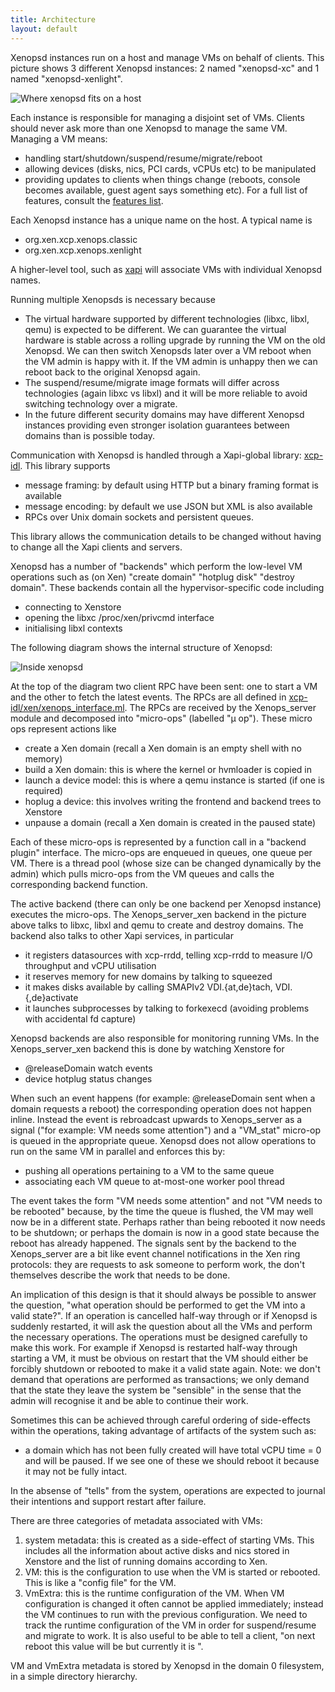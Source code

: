 ```yaml
---
title: Architecture
layout: default
---
```


Xenopsd instances run on a host and manage VMs on behalf of clients. This
picture shows 3 different Xenopsd instances: 2 named "xenopsd-xc" and 1 named
"xenopsd-xenlight".

![Where xenopsd fits on a host](http://djs55.github.io/xenopsd/doc/architecture/host.svg)

Each instance is responsible for managing a disjoint set of VMs. Clients should
never ask more than one Xenopsd to manage the same VM.
Managing a VM means:
- handling start/shutdown/suspend/resume/migrate/reboot
- allowing devices (disks, nics, PCI cards, vCPUs etc) to be manipulated
- providing updates to clients when things change (reboots, console becomes
  available, guest agent says something etc).
For a full list of features, consult the [features list](../features/README.md).

Each Xenopsd instance has a unique name on the host. A typical name is
- org.xen.xcp.xenops.classic
- org.xen.xcp.xenops.xenlight

A higher-level tool, such as [xapi](https://github.com/xapi-project/xen-api)
will associate VMs with individual Xenopsd names.

Running multiple Xenopsds is necessary because
- The virtual hardware supported by different technologies (libxc, libxl, qemu)
  is expected to be different. We can guarantee the virtual hardware is stable
  across a rolling upgrade by running the VM on the old Xenopsd. We can then switch
  Xenopsds later over a VM reboot when the VM admin is happy with it. If the
  VM admin is unhappy then we can reboot back to the original Xenopsd again.
- The suspend/resume/migrate image formats will differ across technologies
  (again libxc vs libxl) and it will be more reliable to avoid switching
  technology over a migrate.
- In the future different security domains may have different Xenopsd instances
  providing even stronger isolation guarantees between domains than is possible
  today.

Communication with Xenopsd is handled through a Xapi-global library:
[xcp-idl](https://github.com/xapi-project/xcp-idl). This library supports
- message framing: by default using HTTP but a binary framing format is
  available
- message encoding: by default we use JSON but XML is also available
- RPCs over Unix domain sockets and persistent queues.

This library allows the communication details to be changed without having to
change all the Xapi clients and servers.

Xenopsd has a number of "backends" which perform the low-level VM operations
such as (on Xen) "create domain" "hotplug disk" "destroy domain". These backends
contain all the hypervisor-specific code including
- connecting to Xenstore
- opening the libxc /proc/xen/privcmd interface
- initialising libxl contexts

The following diagram shows the internal structure of Xenopsd:

![Inside xenopsd](http://djs55.github.io/xenopsd/doc/architecture/xenopsd.svg)

At the top of the diagram two client RPC have been sent: one to start a VM
and the other to fetch the latest events. The RPCs are all defined in
[xcp-idl/xen/xenops_interface.ml](https://github.com/xapi-project/xcp-idl/blob/master/xen/xenops_interface.ml).
The RPCs are received by the Xenops_server module and decomposed into
"micro-ops" (labelled "μ op"). These micro ops represent actions like

- create a Xen domain (recall a Xen domain is an empty shell with no memory)
- build a Xen domain: this is where the kernel or hvmloader is copied in
- launch a device model: this is where a qemu instance is started (if one is
  required)
- hoplug a device: this involves writing the frontend and backend trees to
  Xenstore
- unpause a domain (recall a Xen domain is created in the paused state)

Each of these micro-ops is represented by a function call in a "backend plugin"
interface. The micro-ops are enqueued in queues, one queue per VM. There is a
thread pool (whose size can be changed dynamically by the admin) which pulls
micro-ops from the VM queues and calls the corresponding backend function.

The active backend (there can only be one backend per Xenopsd instance)
executes the micro-ops. The Xenops_server_xen backend in the picture above
talks to libxc, libxl and qemu to create and destroy domains. The backend
also talks to other Xapi services, in particular

- it registers datasources with xcp-rrdd, telling xcp-rrdd to measure I/O
  throughput and vCPU utilisation
- it reserves memory for new domains by talking to squeezed
- it makes disks available by calling SMAPIv2 VDI.{at,de}tach, VDI.{,de}activate
- it launches subprocesses by talking to forkexecd (avoiding problems with
  accidental fd capture)

Xenopsd backends are also responsible for monitoring running VMs. In the
Xenops_server_xen backend this is done by watching Xenstore for

- @releaseDomain watch events
- device hotplug status changes

When such an event happens (for example: @releaseDomain sent when a domain
requests a reboot) the corresponding operation does not happen inline. Instead
the event is rebroadcast upwards to Xenops_server as a signal ("for example:
VM <id> needs some attention") and a "VM_stat" micro-op is queued in the
appropriate queue. Xenopsd does not allow operations to run on the same VM
in parallel and enforces this by:

- pushing all operations pertaining to a VM to the same queue
- associating each VM queue to at-most-one worker pool thread

The event takes the form "VM <id> needs some attention" and not "VM <id> needs
to be rebooted" because, by the time the queue is flushed, the VM may well now
be in a different state. Perhaps rather than being rebooted it now needs to
be shutdown; or perhaps the domain is now in a good state because the reboot
has already happened. The signals sent by the backend to the Xenops_server are
a bit like event channel notifications in the Xen ring protocols: they are
requests to ask someone to perform work, the don't themselves describe the work
that needs to be done.

An implication of this design is that it should always be possible to answer
the question, "what operation should be performed to get the VM into a valid state?".
If an operation is cancelled half-way through or if Xenopsd is suddenly restarted,
it will ask the question about all the VMs and perform the necessary operations.
The operations must be designed carefully to make this work. For example if Xenopsd
is restarted half-way through starting a VM, it must be obvious on restart that
the VM should either be forcibly shutdown or rebooted to make it a valid state
again. Note: we don't demand that operations are performed as transactions;
we only demand that the state they leave the system be "sensible" in the sense
that the admin will recognise it and be able to continue their work.

Sometimes this can be achieved through careful ordering of side-effects
within the operations, taking advantage of artifacts of the system such as:

- a domain which has not been fully created will have total vCPU time = 0 and
  will be paused. If we see one of these we should reboot it because it may
  not be fully intact.

In the absense of "tells" from the system, operations are expected to journal
their intentions and support restart after failure.

There are three categories of metadata associated with VMs:

1. system metadata: this is created as a side-effect of starting VMs. This
   includes all the information about active disks and nics stored in Xenstore
   and the list of running domains according to Xen.
2. VM: this is the configuration to use when the VM is started or rebooted.
   This is like a "config file" for the VM.
3. VmExtra: this is the runtime configuration of the VM. When VM configuration
   is changed it often cannot be applied immediately; instead the VM continues
   to run with the previous configuration. We need to track the runtime
   configuration of the VM in order for suspend/resume and migrate to work. It
   is also useful to be able to tell a client, "on next reboot this value will
   be <x> but currently it is <x-1>".

VM and VmExtra metadata is stored by Xenopsd in the domain 0 filesystem, in
a simple directory hierarchy.
